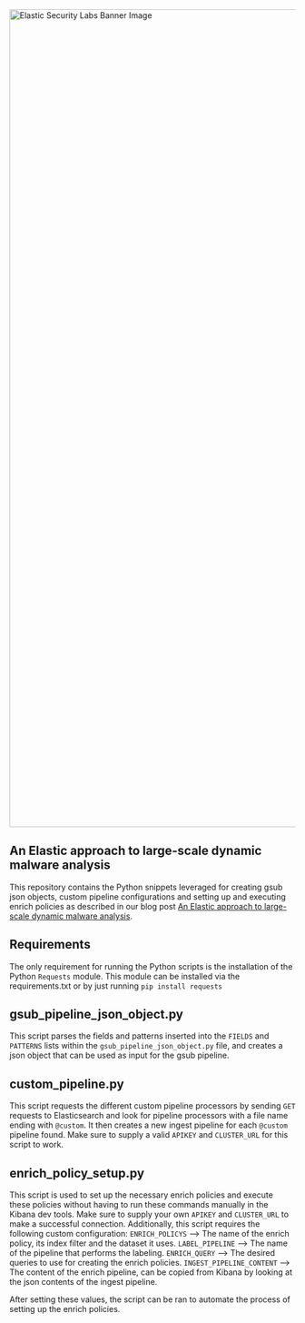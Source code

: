 <img width="1440" alt="Elastic Security Labs Banner Image" src="https://user-images.githubusercontent.com/7442091/234121634-fd2518cf-70cb-4eee-8134-393c1f712bac.png">

## An Elastic approach to large-scale dynamic malware analysis
This repository contains the Python snippets leveraged for creating gsub json objects, custom pipeline configurations and setting up and executing enrich policies as described in our blog post [An Elastic approach to large-scale dynamic malware analysis](https://url.com).

## Requirements
The only requirement for running the Python scripts is the installation of the Python `Requests` module. This module can be installed via the requirements.txt or by just running `pip install requests`

## gsub_pipeline_json_object.py
This script parses the fields and patterns inserted into the `FIELDS` and `PATTERNS` lists within the `gsub_pipeline_json_object.py` file, and creates a json object that can be used as input for the gsub pipeline.

## custom_pipeline.py
This script requests the different custom pipeline processors by sending `GET` requests to Elasticsearch and look for pipeline processors with a file name ending with `@custom`. It then creates a new ingest pipeline for each `@custom` pipeline found. Make sure to supply a valid `APIKEY` and `CLUSTER_URL` for this script to work.

## enrich_policy_setup.py
This script is used to set up the necessary enrich policies and execute these policies without having to run these commands manually in the Kibana dev tools. Make sure to supply your own `APIKEY` and `CLUSTER_URL` to make a successful connection. Additionally, this script requires the following custom configuration:
`ENRICH_POLICYS` --> The name of the enrich policy, its index filter and the dataset it uses.
`LABEL_PIPELINE` --> The name of the pipeline that performs the labeling.
`ENRICH_QUERY` --> The desired queries to use for creating the enrich policies.
`INGEST_PIPELINE_CONTENT` --> The content of the enrich pipeline, can be copied from Kibana by looking at the json contents of the ingest pipeline.

After setting these values, the script can be ran to automate the process of setting up the enrich policies. 